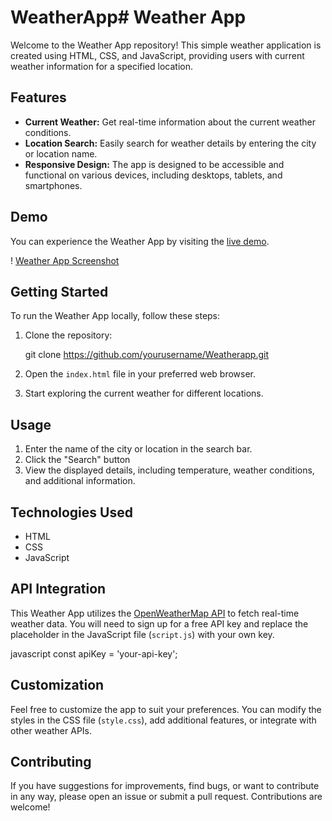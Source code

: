 # WeatherApp# Weather App

Welcome to the Weather App repository! This simple weather application is created using HTML, CSS, and JavaScript, providing users with current weather information for a specified location.

## Features

- **Current Weather:** Get real-time information about the current weather conditions.
- **Location Search:** Easily search for weather details by entering the city or location name.
- **Responsive Design:** The app is designed to be accessible and functional on various devices, including desktops, tablets, and smartphones.

## Demo

You can experience the Weather App by visiting the [live demo](https://your-demo-link.com).

! [Weather App Screenshot](./Weatherapp.png)

## Getting Started

To run the Weather App locally, follow these steps:

1. Clone the repository:
   
   git clone https://github.com/yourusername/Weatherapp.git
   

2. Open the `index.html` file in your preferred web browser.

3. Start exploring the current weather for different locations.

## Usage

1. Enter the name of the city or location in the search bar.
2. Click the "Search" button 
3. View the displayed details, including temperature, weather conditions, and additional information.

## Technologies Used

- HTML
- CSS
- JavaScript

## API Integration

This Weather App utilizes the [OpenWeatherMap API](https://openweathermap.org/api) to fetch real-time weather data. You will need to sign up for a free API key and replace the placeholder in the JavaScript file (`script.js`) with your own key.

javascript
const apiKey = 'your-api-key';


## Customization

Feel free to customize the app to suit your preferences. You can modify the styles in the CSS file (`style.css`), add additional features, or integrate with other weather APIs.

## Contributing

If you have suggestions for improvements, find bugs, or want to contribute in any way, please open an issue or submit a pull request. Contributions are welcome!


 
